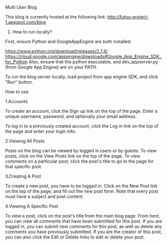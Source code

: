 Multi User Blog

This blog is currently hosted at the following link:
http://futou-project-1.appspot.com/blog

1. How to run locally?

First, ensure Python and GoogleAppEngine are both installed.

https://www.python.org/download/releases/2.7.4/
https://cloud.google.com/appengine/downloads#Google_App_Engine_SDK_for_Python
Also, ensure that the python executable, and dev_appserver.py (from Google App Engine) are on your PATH.

To run the blog server locally, load project from app engine SDK, and click "Run" button.

How to use

1.Accounts

To create an account, click the Sign up link on the top of the page. Enter a unique username, password, and optionally your email address.

To log in to a previously created account, click the Log in link on the top of the page and enter your login info.

2.Viewing All Posts

Posts on the blog can be viewed by logged in users or by guests. To view posts, click on the View Posts link on the top of the page. To view comments on a particular post, click the post's title to go to the page for that specific post.

3.Creating A Post

To create a new post, you have to be logged in. Click on the New Post link on the top of the page, and fill out the new post form. Note that every post must have a subject and post content.

4.Viewing A Specific Post

To view a post, click on the post's title from the main blog page. From here, you can view all comments that have been submitted for this post. If you are logged in, you can submit new comments for this post, as well as delete any comments you have previously submitted. If you are the creator of this post, you can also click the Edit or Delete links to edit or delete your post.